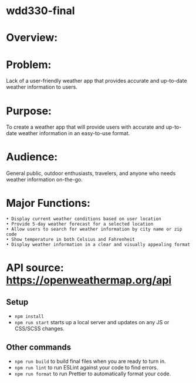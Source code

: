 # wdd330-final

# Overview:

# Problem: 
Lack of a user-friendly weather app that provides accurate and up-to-date weather information to users.

# Purpose: 
To create a weather app that will provide users with accurate and up-to-date weather information in an easy-to-use format.

# Audience: 
General public, outdoor enthusiasts, travelers, and anyone who needs weather information on-the-go.

# Major Functions:
    • Display current weather conditions based on user location
    • Provide 5-day weather forecast for a selected location
    • Allow users to search for weather information by city name or zip code
    • Show temperature in both Celsius and Fahrenheit
    • Display weather information in a clear and visually appealing format

# API source: https://openweathermap.org/api

## Setup

- `npm install`
- `npm run start` starts up a local server and updates on any JS or CSS/SCSS changes.

## Other commands

- `npm run build` to build final files when you are ready to turn in.
- `npm run lint` to run ESLint against your code to find errors.
- `npm run format` to run Prettier to automatically format your code.